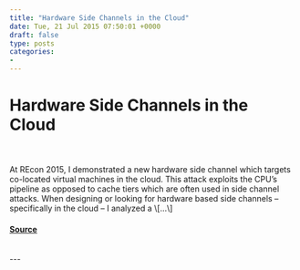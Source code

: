 ```yaml
---
title: "Hardware Side Channels in the Cloud"
date: Tue, 21 Jul 2015 07:50:01 +0000
draft: false
type: posts
categories: 
- 
---
```

# Hardware Side Channels in the Cloud

<br/>

<br/>
At REcon 2015, I demonstrated a new hardware side channel which targets co-located virtual machines in the cloud. This attack exploits the CPU’s pipeline as opposed to cache tiers which are often used in side channel attacks. When designing or looking for hardware based side channels – specifically in the cloud – I analyzed a \[…\]

#### [Source](https://blog.trailofbits.com/2015/07/21/hardware-side-channels-in-the-cloud/)

<br/>
---
